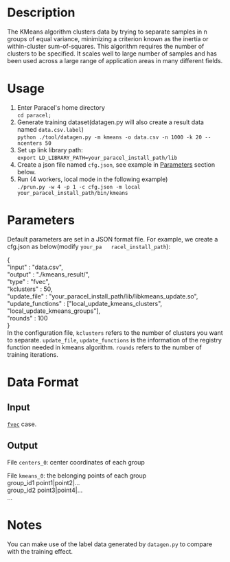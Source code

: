 # Description
The KMeans algorithm clusters data by trying to separate samples in n groups of equal variance, minimizing a criterion known as the inertia <inertia> or within-cluster sum-of-squares. This algorithm requires the number of clusters to be specified. It scales well to large number of samples and has been used across a large range of application areas in many different fields.

# Usage
1. Enter Paracel's home directory  
```cd paracel;``` 
2. Generate training dataset(datagen.py will also create a result data named `data.csv.label`)   
```python ./tool/datagen.py -m kmeans -o data.csv -n 1000 -k 20 --ncenters 50```
3. Set up link library path:  
```export LD_LIBRARY_PATH=your_paracel_install_path/lib```    
4. Create a json file named `cfg.json`, see example in [Parameters](#parameters) section below.  
5. Run (4 workers, local mode in the following example)  
```./prun.py -w 4 -p 1 -c cfg.json -m local your_paracel_install_path/bin/kmeans```

# Parameters
Default parameters are set in a JSON format file. For example, we create a cfg.json as below(modify `your_pa   racel_install_path`):  

{  
    "input" : "data.csv",  
    "output" : "./kmeans_result/",  
    "type" : "fvec",  
    "kclusters" : 50,  
    "update_file" : "your_paracel_install_path/lib/libkmeans_update.so",  
    "update_functions" : ["local_update_kmeans_clusters", "local_update_kmeans_groups"],  
    "rounds" : 100  
}  
In the configuration file, `kclusters` refers to the number of clusters you want to separate. `update_file`, `update_functions` is the information of the registry function needed in kmeans algorithm. `rounds` refers to the number of training iterations.


# Data Format
## Input
[`fvec`](http://paracel.io/docs/api_reference.html#load) case.

## Output
File `centers_0`: center coordinates of each group

File `kmeans_0`: the belonging points of each group  
group_id1 point1|point2|...  
group_id2 point3|point4|...  
...  

# Notes
You can make use of the label data generated by `datagen.py` to compare with the training effect.
